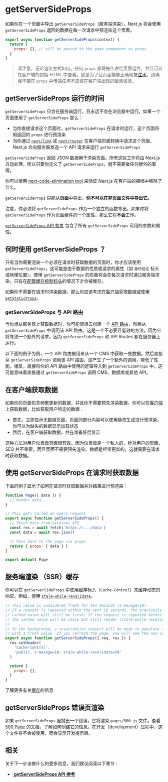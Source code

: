 # getServerSideProps

如果你在一个页面中导出 `getServerSideProps`（服务端渲染），Next.js 将会使用 `getServerSideProps` 返回的数据在每一次请求中预渲染这个页面。

```js
export async function getServerSideProps(context) {
  return {
    props: {}, // will be passed to the page component as props
  }
}
```

> 请注意，无论渲染方式如何，任何 `props` 都将被传递给页面组件，并且可以在客户端的初始 HTML 中查看。这是为了让页面能够正确地被[注水](https://zh-hans.reactjs.org/docs/react-dom.html#hydrate)。请确保不要在 `props` 中传递任何不应该在客户端出现的敏感信息。

## getServerSideProps 运行的时间

`getServerSideProps` 只会在服务端运行，且永远不会在浏览器中运行。如果一个页面使用了 `getServerSideProps` 那么：

- 当你直接请求这个页面时，`getServerSideProps` 在请求时运行，这个页面将用返回的 `props` 进行预渲染
- 当你通过 [`next/link`](/docs/api-reference/next/link) 或 [`next/router`](/docs/api-reference/next/router) 在客户端页面转换中请求这个页面，Next.js 会向服务器发送一个 API 请求来运行 `getServerSideProps`

`getServerSideProps` 返回 JSON 数据用于渲染页面。所有这些工作将由 Next.js 自动处理，所以只要你定义了 `getServerSideProps`，就不需要做任何额外的事情。

你可以使用 [next-code-elimination tool](https://next-code-elimination.vercel.app/) 来验证 Next.js 在客户端的捆绑中移除了什么。

`getServerSideProps` 只能从**页面**中导出，**你不可以在非页面文件中导出它。**

注意，你必须将 `getServerSideProps` 作为一个独立的函数导出，如果你将 `getServerSideProps` 作为页面组件的一个属性，那么它将**不会**工作。

[`getServerSideProps` API 参考](/docs/api-reference/data-fetching/get-server-side-props) 包含了所有 `getServerSideProps` 可用的参数和属性。

## 何时使用 getServerSideProps ？

只有当你需要渲染一个必须在请求时获取数据的页面时，你才应该使用 `getServerSideProps`，这可能是由于数据的性质或请求的属性（如 `身份验证` 标头或地理位置）。使用 `getServerSideProps` 的页面将会在每次请求时通过服务端渲染，只有在[配置缓存控制标头](/docs/going-to-production#caching)的情况下才会被缓存。

如果你不需要在请求时渲染数据，那么你应该考虑在[客户端](#fetching-data-on-the-client-side)获取数据或使用 [`getStaticProps`](/docs/basic-features/data-fetching/get-static-props)。

### getServerSideProps 与 API 路由

当你想从服务器上获取数据时，你可能很想去创建一个 [API 路由](/docs/api-routes/introduction)，然后从 `getServerSideProps` 中调用该 API 路由。这是一个不必要且低效的方法，因为它将导致一个额外的请求，因为 `getServerSideProps` 和 API Routes 都在服务器上运行。

以下面的例子为例，一个 API 路由被用来从一个 CMS 中获取一些数据。然后直接从 `getServerSideProps` 调用该 API 路由，这产生了一个额外的调用，降低了性能。相反，直接将你的 API 路由中使用的逻辑导入到 `getServerSideProps` 中。这可能意味着直接通过 `getServerSideProps` 调用 CMS、数据库或其他 API。

## 在客户端获取数据

如果你的页面包含频繁更新的数据，并且你不需要预先渲染数据，你可以在[客户端](/docs/basic-features/data-fetching/client-side)上获取数据，比如获取用户特定的数据：

- 首先，立即显示无数据页面，页面的部分内容可以使用静态生成进行预渲染，你可以为缺失的数据显示加载状态
- 然后，在客户端获取数据，并在准备好后显示

这种方法对用户仪表盘页面很有效。因为仪表盘是一个私人的、针对用户的页面，SEO 并不重要，而且页面不需要预先渲染。数据是经常更新的，这就需要在请求时获取数据。

## 使用 getServerSideProps 在请求时获取数据

下面的例子显示了如何在请求时获取数据并对结果进行预渲染：

```jsx
function Page({ data }) {
  // Render data...
}

// This gets called on every request
export async function getServerSideProps() {
  // Fetch data from external API
  const res = await fetch(`https://.../data`)
  const data = await res.json()

  // Pass data to the page via props
  return { props: { data } }
}

export default Page
```

## 服务端渲染 （SSR）缓存

你可以在 `getServerSideProps` 中使用缓存标头（`Cache-Control`）来缓存动态的响应。例如，使用 [`stale-while-revalidate`](https://web.dev/stale-while-revalidate/)。

```jsx
// This value is considered fresh for ten seconds (s-maxage=10).
// If a request is repeated within the next 10 seconds, the previously
// cached value will still be fresh. If the request is repeated before 59 seconds,
// the cached value will be stale but still render (stale-while-revalidate=59).
//
// In the background, a revalidation request will be made to populate the cache
// with a fresh value. If you refresh the page, you will see the new value.
export async function getServerSideProps({ req, res }) {
  res.setHeader(
    'Cache-Control',
    'public, s-maxage=10, stale-while-revalidate=59'
  )

  return {
    props: {},
  }
}
```

了解更多有关[缓存](/docs/going-to-production)的信息

## getServerSideProps 错误页渲染

如果 `getServerSideProps` 里抛出一个错误，它将渲染 `pages/500.js` 文件。查看 [500 Page](/docs/advanced-features/custom-error-page#500-page) 的文档，了解如何创建它的信息。在开发（development）过程中，这个文件将不会被使用，而会显示开发提示层。

## 相关

关于下一步该做什么的更多信息，我们建议阅读以下章节：

- [ **getServerSideProps API 参考**](/docs/api-reference/data-fetching/get-server-side-props)
